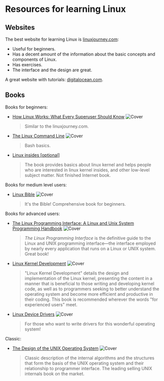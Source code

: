 # Resources for learning Linux

## Websites

The best website for learning Linux is [linuxjourney.com](https://linuxjourney.com/):

- Useful for beginners.
- Has a decent amount of the information about the basic concepts and components of Linux.
- Has exercises.
- The interface and the design are great.

A great website with tutorials: [digitalocean.com](https://www.digitalocean.com/community/tutorials).

## Books

Books for beginners:

- [How Linux Works: What Every Superuser Should Know](https://www.goodreads.com/book/show/23802490-how-linux-works)
  ![Cover](https://i.gr-assets.com/images/S/compressed.photo.goodreads.com/books/1442470350l/23802490._SX318_.jpg)

  >  Similar to the linuxjourney.com.

- [The Linux Command Line](https://www.goodreads.com/book/show/11724436-the-linux-command-line)
  ![Cover](https://i.gr-assets.com/images/S/compressed.photo.goodreads.com/books/1344692678l/11724436.jpg)

  > Bash basics.

- [Linux insides [optional]](https://0xax.gitbooks.io/linux-insides/content/index.html) 

  > The book provides basics about linux kernel and helps people who are interested in linux kernel insides, and other low-level subject matter. Not finished Internet book.

Books for medium level users:

- [Linux Bible](https://www.goodreads.com/book/show/13838572-linux-bible)
  ![Cover](https://i.gr-assets.com/images/S/compressed.photo.goodreads.com/books/1355106656l/13838572.jpg)

  > It's the Bible! Comprehensive book for beginners.

Books for advanced users:

- [The Linux Programming Interface: A Linux and Unix System Programming Handbook](https://www.goodreads.com/book/show/7672214-the-linux-programming-interface?ac=1&from_search=true)
  ![Cover](https://i.gr-assets.com/images/S/compressed.photo.goodreads.com/books/1391032547l/7672214.jpg)

  > *The Linux Programming Interface* is the definitive guide to the Linux and UNIX programming interface—the interface employed by nearly every application that runs on a Linux or UNIX system. Great book!

- [Linux Kernel Development](https://www.goodreads.com/book/show/8474434-linux-kernel-development)
  ![Cover](https://i.gr-assets.com/images/S/compressed.photo.goodreads.com/books/1349023910l/8474434.jpg)

  > "Linux Kernel Development" details the design and implementation of the Linux kernel, presenting the content in a manner that is beneficial to those writing and developing kernel code, as well as to programmers seeking to better understand the operating system and become more efficient and productive in their coding. This book is recommended wherever the words "for experienced users" meet.

- [Linux Device Drivers](https://www.goodreads.com/book/show/263436.Linux_Device_Drivers)
  ![Cover](https://i.gr-assets.com/images/S/compressed.photo.goodreads.com/books/1428606016l/263436.jpg)

  > For those who want to write drivers for this wonderful operating system!

Classic:

- [The Design of the UNIX Operating System](https://www.goodreads.com/book/show/337343.The_Design_of_the_UNIX_Operating_System)
  ![Cover](https://i.gr-assets.com/images/S/compressed.photo.goodreads.com/books/1348774568l/337343.jpg)

  > Classic description of the internal algorithms and the structures that form the basis of the UNIX operating system and their relationship to programmer interface. The leading selling UNIX internals book on the market.